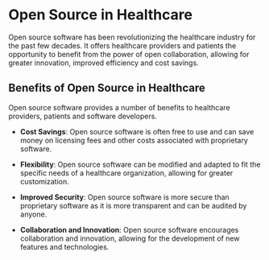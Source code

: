 # Open Source in Healthcare 

Open source software has been revolutionizing the healthcare industry for the past few decades. It offers healthcare providers and patients the opportunity to benefit from the power of open collaboration, allowing for greater innovation, improved efficiency and cost savings.

## Benefits of Open Source in Healthcare

Open source software provides a number of benefits to healthcare providers, patients and software developers. 

* **Cost Savings**: Open source software is often free to use and can save money on licensing fees and other costs associated with proprietary software.

* **Flexibility**: Open source software can be modified and adapted to fit the specific needs of a healthcare organization, allowing for greater customization.

* **Improved Security**: Open source software is more secure than proprietary software as it is more transparent and can be audited by anyone.

* **Collaboration and Innovation**: Open source software encourages collaboration and innovation, allowing for the development of new features and technologies.
